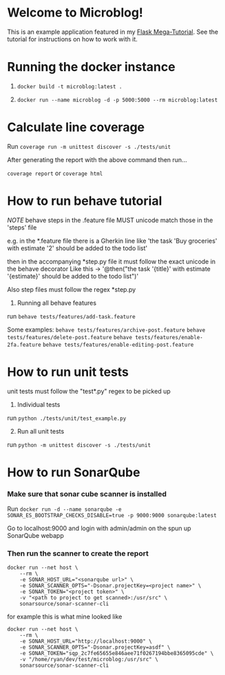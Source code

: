 # Welcome to Microblog!

This is an example application featured in my [Flask Mega-Tutorial](https://blog.miguelgrinberg.com/post/the-flask-mega-tutorial-part-i-hello-world). See the tutorial for instructions on how to work with it.

# Running the docker instance

1. ```docker build -t microblog:latest .```

2. ```docker run --name microblog -d -p 5000:5000 --rm microblog:latest```

# Calculate line coverage

Run ```coverage run -m unittest discover -s ./tests/unit```

After generating the report with the above command then run...

```coverage report``` or ```coverage html```

# How to run behave tutorial

*NOTE* behave steps in the .feature file MUST unicode match those in the 'steps' file

e.g. in the *.feature file there is a Gherkin line like
'the task 'Buy groceries' with estimate '2' should be added to the todo list'

then in the accompanying *step.py file it must follow the exact unicode in the behave decorator
Like this -> '@then("the task '{title}' with estimate '{estimate}' should be added to the todo list")'


Also step files must follow the regex *step.py

1. Running all behave features

run  ```behave tests/features/add-task.feature```

Some examples:
``` behave tests/features/archive-post.feature ```
``` behave tests/features/delete-post.feature ```
``` behave tests/features/enable-2fa.feature ```
``` behave tests/features/enable-editing-post.feature ```

# How to run unit tests

unit tests must follow the "test*.py" regex to be picked up

1. Individual tests

run ```python ./tests/unit/test_example.py ```

2. Run all unit tests

run ``` python -m unittest discover -s ./tests/unit ```

# How to run SonarQube

### Make sure that sonar cube scanner is installed

Run ``` docker run -d --name sonarqube -e SONAR_ES_BOOTSTRAP_CHECKS_DISABLE=true -p 9000:9000 sonarqube:latest ```

Go to localhost:9000 and login with admin/admin on the spun up SonarQube webapp

### Then run the scanner to create the report

```
docker run --net host \
    --rm \
    -e SONAR_HOST_URL="<sonarqube url>" \
    -e SONAR_SCANNER_OPTS="-Dsonar.projectKey=<project name>" \
    -e SONAR_TOKEN="<project token>" \
    -v "<path to project to get scanned>:/usr/src" \
    sonarsource/sonar-scanner-cli
```

for example this is what mine looked like
```
docker run --net host \
    --rm \
    -e SONAR_HOST_URL="http://localhost:9000" \
    -e SONAR_SCANNER_OPTS="-Dsonar.projectKey=asdf" \
    -e SONAR_TOKEN="sqp_2c7fe65655e846aee71f0267194bbe8365095cde" \
    -v "/home/ryan/dev/test/microblog:/usr/src" \
    sonarsource/sonar-scanner-cli
```
